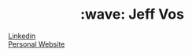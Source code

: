 <h1 align='center'>:wave:   Jeff Vos</h1>

[Linkedin](https://www.linkedin.com/in/jeff-vos/)
<br />
[Personal Website](https://jeffvos.xyz/)
